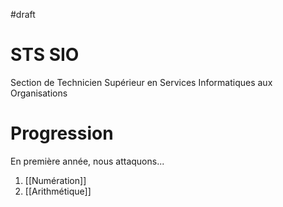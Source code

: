 #draft

# STS SIO

Section de Technicien Supérieur en
Services Informatiques aux Organisations

# Progression

En première année, nous attaquons...

1. [[Numération]]
1. [[Arithmétique]]